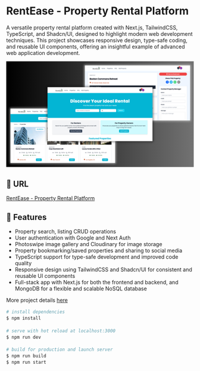 # RentEase - Property Rental Platform

A versatile property rental platform created with Next.js, TailwindCSS, TypeScript, and Shadcn/UI, designed to highlight modern web development techniques. This project showcases responsive design, type-safe coding, and reusable UI components, offering an insightful example of advanced web application development.

![test](https://raw.githubusercontent.com/Samuellaudev/rentease/main/public/images/RentEase.png)

## 🔗 URL

[RentEase - Property Rental Platform](https://rentease-dev.netlify.app/)

## 🚀 Features

- Property search, listing CRUD operations
- User authentication with Google and Next Auth
- Photoswipe image gallery and Cloudinary for image storage
- Property bookmarking/saved properties and sharing to social media
- TypeScript support for type-safe development and improved code quality
- Responsive design using TailwindCSS and Shadcn/UI for consistent and reusable UI components
- Full-stack app with Next.js for both the frontend and backend, and MongoDB for a flexible and scalable NoSQL database

More project details [here](https://www.samuellau.dev/projects/)

```bash
# install dependencies
$ npm install

# serve with hot reload at localhost:3000
$ npm run dev

# build for production and launch server
$ npm run build
$ npm run start
```